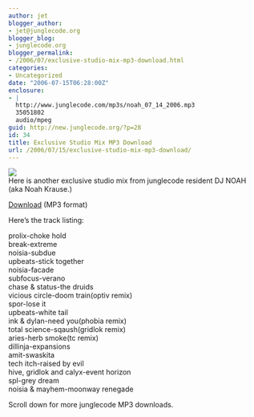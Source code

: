 ```yaml
---
author: jet
blogger_author:
- jet@junglecode.org
blogger_blog:
- junglecode.org
blogger_permalink:
- /2006/07/exclusive-studio-mix-mp3-download.html
categories:
- Uncategorized
date: "2006-07-15T06:28:00Z"
enclosure:
- |
  http://www.junglecode.com/mp3s/noah_07_14_2006.mp3
  35051802
  audio/mpeg
guid: http://new.junglecode.org/?p=28
id: 34
title: Exclusive Studio Mix MP3 Download
url: /2006/07/15/exclusive-studio-mix-mp3-download/
---
```


[![](http://www.junglecode.com/images/blog/noah_phuturo_thumb.jpg)](http://www.junglecode.com/images/blog/noah_phuturo.jpg)  
Here is another exclusive studio mix from junglecode resident DJ NOAH (aka Noah Krause.)

[Download](http://www.junglecode.com/mp3s/noah_07_14_2006.mp3) (MP3 format)

Here’s the track listing:

prolix-choke hold  
break-extreme  
noisia-subdue  
upbeats-stick together  
noisia-facade  
subfocus-verano  
chase & status-the druids  
vicious circle-doom train(optiv remix)  
spor-lose it  
upbeats-white tail  
ink & dylan-need you(phobia remix)  
total science-sqaush(gridlok remix)  
aries-herb smoke(tc remix)  
dillinja-expansions  
amit-swaskita  
tech itch-raised by evil  
hive, gridlok and calyx-event horizon  
spl-grey dream  
noisia & mayhem-moonway renegade

Scroll down for more junglecode MP3 downloads.